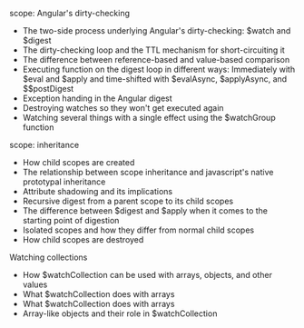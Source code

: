 scope: Angular's dirty-checking
- The two-side process underlying Angular's dirty-checking: $watch and $digest
- The dirty-checking loop and the TTL mechanism for short-circuiting it
- The difference between reference-based and value-based comparison
- Executing function on the digest loop in different ways: Immediately with $eval and $apply and time-shifted with $evalAsync, $applyAsync, and $$postDigest
- Exception handing in the Angular digest
- Destroying watches so they won't get executed again
- Watching several things with a single effect using the $watchGroup function


scope: inheritance
- How child scopes are created
- The relationship between scope inheritance and javascript's native prototypal inheritance
- Attribute shadowing and its implications
- Recursive digest from a parent scope to its child scopes
- The difference between $digest and $apply when it comes to the starting point of digestion
- Isolated scopes and how they differ from normal child scopes
- How child scopes are destroyed

Watching collections
- How $watchCollection can be used with arrays, objects, and other values
- What $watchCollection does with arrays
- What $watchCollection does with arrays
- Array-like objects and their role in $watchCollection
